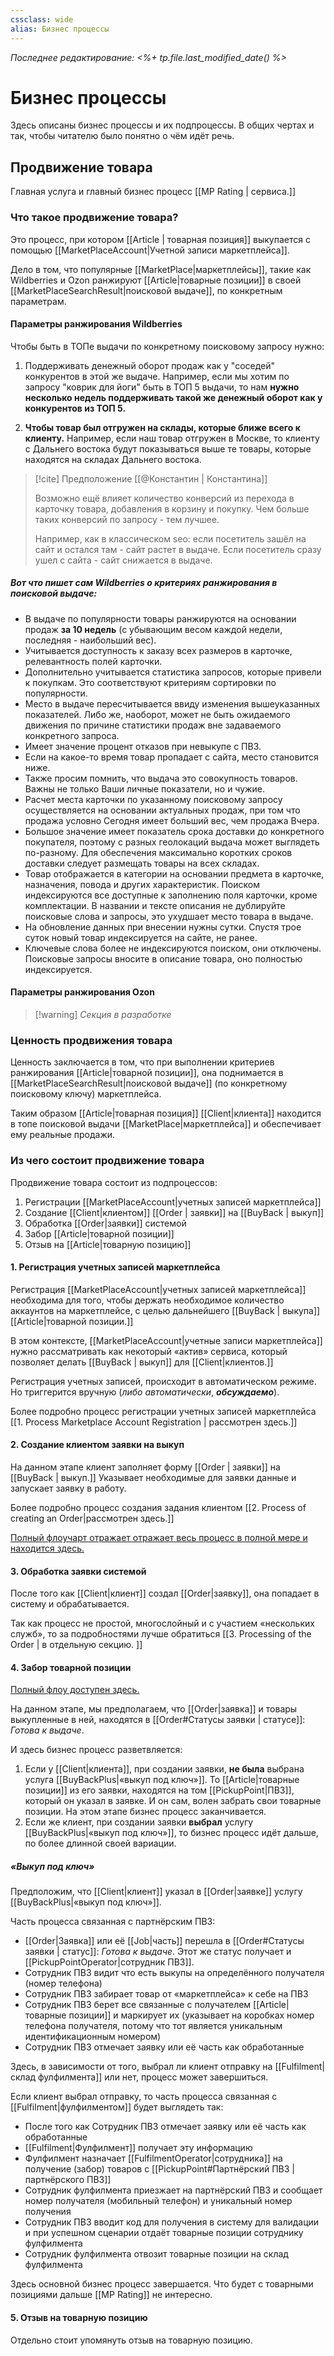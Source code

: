 ```yaml
---
cssclass: wide
alias: Бизнес процессы
---
```


*Последнее редактирование: <%+ tp.file.last_modified_date() %>*

# Бизнес процессы

Здесь описаны бизнес процессы и их подпроцессы. В общих чертах и так, чтобы читателю было понятно о чём идёт речь. 

## Продвижение товара

Главная услуга и главный бизнес процесс [[MP Rating | сервиса.]] 

### Что такое продвижение товара? 

Это процесс, при котором [[Article | товарная позиция]] выкупается с помощью [[MarketPlaceAccount|Учетной записи маркетплейса]]. 

Дело в том, что популярные [[MarketPlace|маркетплейсы]], такие как Wildberries и Ozon ранжируют [[Article|товарные позиции]] в своей [[MarketPlaceSearchResult|поисковой выдаче]], по конкретным параметрам. 

#### Параметры ранжирования Wildberries

Чтобы быть в ТОПе выдачи по конкретному поисковому запросу нужно:

1. Поддерживать денежный оборот продаж как у "соседей" конкурентов в этой же выдаче. Например, если мы хотим по запросу "коврик для йоги" быть в ТОП 5 выдачи, то нам **нужно несколько недель поддерживать такой же денежный оборот как у конкурентов из ТОП 5.**

2. **Чтобы товар был отгружен на склады, которые ближе всего к клиенту.** Например, если наш товар отгружен в Москве, то клиенту с Дальнего востока будут показываться выше те товары, которые находятся на складах Дальнего востока.

>[!cite] Предположение [[@Константин | Константина]]
>
>Возможно ещё влияет количество конверсий из перехода в карточку товара, добавления в корзину и покупку. Чем больше таких конверсий по запросу - тем лучшее.
>
>Например, как в классическом seo: если посетитель зашёл на сайт и остался там - сайт растет в выдаче. Если посетитель сразу ушел с сайта - сайт снижается в выдаче.

##### Вот что пишет сам Wildberries о критериях ранжирования в поисковой выдаче: 

- В выдаче по популярности товары ранжируются на основании продаж **за 10 недель** (с убывающим весом каждой недели, последняя - наибольший вес).
- Учитывается доступность к заказу всех размеров в карточке, релевантность полей карточки.
- Дополнительно учитывается статистика запросов, которые привели к покупкам. Это соответствуют критериям сортировки по популярности.
- Место в выдаче пересчитывается ввиду изменения вышеуказанных показателей. Либо же, наоборот, может не быть ожидаемого движения по причине статистики продаж вне задаваемого конкретного запроса. 
- Имеет значение процент отказов при невыкупе с ПВЗ.  
- Если на какое-то время товар пропадает с сайта, место становится ниже. 
- Также просим помнить, что выдача это совокупность товаров. Важны не только Ваши личные показатели, но и чужие.
- Расчет места карточки по указанному поисковому запросу осуществляется на основании актуальных продаж, при том что продажа условно Сегодня имеет больший вес, чем продажа Вчера.
- Большое значение имеет показатель срока доставки до конкретного покупателя, поэтому с разных геолокаций выдача может выглядеть по-разному. Для обеспечения максимально коротких сроков доставки следует размещать товары на всех складах. 
- Товар отображается в категории на основании предмета в карточке, назначения, повода и других характеристик. Поиском индексируются все доступные к заполнению поля карточки, кроме комплектации. В названии и тексте описания не дублируйте поисковые слова и запросы, это ухудшает место товара в выдаче. 
- На обновление данных при внесении нужны сутки. Спустя трое суток новый товар индексируется на сайте, не ранее.
- Ключевые слова более не индексируются поиском, они отключены. Поисковые запросы вносите в описание товара, оно полностью индексируется.


#### Параметры ранжирования Ozon

> [!warning] *Секция в разработке*

### Ценность продвижения товара

Ценность заключается в том, что при выполнении критериев ранжирования [[Article|товарной позиции]], она поднимается в [[MarketPlaceSearchResult|поисковой выдаче]] (по конкретному поисковому ключу) маркетплейса. 

Таким образом [[Article|товарная позиция]] [[Client|клиента]] находится в топе поисковой выдачи [[MarketPlace|маркетплейса]] и обеспечивает ему реальные продажи. 

### Из чего состоит продвижение товара

Продвижение товара состоит из подпроцессов: 

1. Регистрации [[MarketPlaceAccount|учетных записей маркетплейса]]
2. Создание [[Client|клиентом]] [[Order | заявки]] на [[BuyBack | выкуп]] 
3. Обработка [[Order|заявки]] системой
4. Забор [[Article|товарной позиции]]
5. Отзыв на [[Article|товарную позицию]]

#### 1. Регистрация учетных записей маркетплейса

Регистрация [[MarketPlaceAccount|учетных записей маркетплейса]] необходима для того, чтобы держать необходимое количество аккаунтов на маркетплейсе, с целью дальнейшего [[BuyBack | выкупа]] [[Article|товарной позиции.]]

В этом контексте, [[MarketPlaceAccount|учетные записи маркетплейса]] нужно рассматривать как некоторый «актив» сервиса, который позволяет делать [[BuyBack | выкуп]] для [[Client|клиентов.]]

Регистрация учетных записей, происходит в автоматическом режиме. Но триггерится вручную (*либо автоматически*, ***обсуждаемо***).

Более подробно процесс регистрации учетных записей маркетплейса [[1. Process Marketplace Account Registration | рассмотрен здесь.]] 

#### 2. Создание клиентом заявки на выкуп 

На данном этапе клиент заполняет форму [[Order | заявки]] на [[BuyBack | выкуп.]] Указывает необходимые для заявки данные и запускает заявку в работу.

Более подробно процесс создания задания клиентом [[2. Process of creating an Order|рассмотрен здесь.]]

[Полный флоучарт отражает отражает весь процесс в полной мере и находится здесь. ](https://www.figma.com/file/46x3tdzVJxkkeZ7cmvRTyv/2.-%D0%A1%D0%BE%D0%B7%D0%B4%D0%B0%D0%BD%D0%B8%D0%B5-%D0%BA%D0%BB%D0%B8%D0%B5%D0%BD%D1%82%D0%BE%D0%BC-%D0%B7%D0%B0%D1%8F%D0%B2%D0%BA%D0%B8-%D0%BD%D0%B0-%D0%B2%D1%8B%D0%BA%D1%83%D0%BF?node-id=0%3A1)

#### 3. Обработка заявки системой

После того как [[Client|клиент]] создал [[Order|заявку]], она попадает в систему и обрабатывается. 

Так как процесс не простой, многослойный и с участием «нескольких служб», то за подробностями лучше обратиться [[3. Processing of the Order | в отдельную секцию. ]]

#### 4. Забор товарной позиции

[Полный флоу доступен здесь.](https://www.figma.com/file/lCcnkjrIcBHpnbXg05Rn1E/4.-%D0%97%D0%B0%D0%B1%D0%BE%D1%80-%D1%82%D0%BE%D0%B2%D0%B0%D1%80%D0%BD%D0%BE%D0%B9-%D0%BF%D0%BE%D0%B7%D0%B8%D1%86%D0%B8%D0%B8%3A-%D0%9F%D0%BE%D0%BB%D0%BD%D1%8B%D0%B9-%D1%84%D0%BB%D0%BE%D1%83?node-id=0%3A1)

На данном этапе, мы предполагаем, что [[Order|заявка]] и товары выкупленные в ней, находятся в [[Order#Статусы заявки | статусе]]: *Готова к выдаче*. 

И здесь бизнес процесс разветвляется: 

1. Если у [[Client|клиента]], при создании заявки, **не была** выбрана услуга [[BuyBackPlus|«выкуп под ключ»]]. То [[Article|товарные позиции]] из его заявки, находятся на том [[PickupPoint|ПВЗ]], который он указал в заявке. И он сам, волен забрать свои товарные позиции. На этом этапе бизнес процесс заканчивается.
2. Если же клиент, при создании заявки **выбрал** услугу [[BuyBackPlus|«выкуп под ключ»]], то бизнес процесс идёт дальше, по более длинной своей вариации. 

##### «Выкуп под ключ»

Предположим, что [[Client|клиент]] указал в [[Order|заявке]] услугу [[BuyBackPlus|«выкуп под ключ»]]. 

Часть процесса связанная с партнёрским ПВЗ: 

- [[Order|Заявка]] или её [[Job|часть]] перешла в [[Order#Статусы заявки | статус]]: *Готова к выдаче*. Этот же статус получает и [[PickupPointOperator|сотрудник ПВЗ]]. 
- Сотрудник ПВЗ видит что есть выкупы на определённого получателя (номер телефона)
- Сотрудник ПВЗ забирает товар от «маркетплейса» к себе на ПВЗ
- Сотрудник ПВЗ берет все связанные с получателем [[Article|товарные позиции]] и маркирует их (указывает на коробках номер телефона получателя, потому что тот является уникальным идентификационным номером)
- Сотрудник ПВЗ отмечает заявку или её часть как обработанные 

Здесь, в зависимости от того, выбрал ли клиент отправку на [[Fulfilment|склад фулфилмента]] или нет, процесс может завершиться. 

Если клиент выбрал отправку, то часть процесса связанная с [[Fulfilment|фулфилментом]] будет выглядеть так: 

 - После того как Сотрудник ПВЗ отмечает заявку или её часть как обработанные
 - [[Fulfilment|Фулфилмент]] получает эту информацию 
 - Фулфилмент назначает [[FulfilmentOperator|сотрудника]] на получение (забор) товаров с [[PickupPoint#Партнёрский ПВЗ | партнёрского ПВЗ]]
 - Сотрудник фулфилмента приезжает на партнёрский ПВЗ и сообщает номер получателя (мобильный телефон) и уникальный номер получения
 - Сотрудник ПВЗ вводит код для получения в систему для валидации и при успешном сценарии отдаёт товарные позиции сотруднику фулфилмента
 - Сотрудник фулфилмента отвозит товарные позиции на склад фулфилмента

Здесь основной бизнес процесс завершается. Что будет с товарными позициями дальше [[MP Rating]] не интересно. 

#### 5. Отзыв на товарную позицию

Отдельно стоит упомянуть отзыв на товарную позицию. 